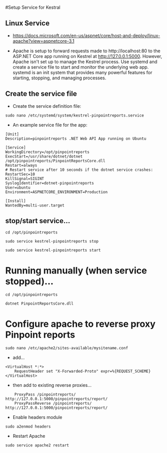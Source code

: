 #Setup Service for Kestral
## Linux Service
* https://docs.microsoft.com/en-us/aspnet/core/host-and-deploy/linux-apache?view=aspnetcore-3.1



* Apache is setup to forward requests made to http://localhost:80 to the ASP.NET Core app running on Kestrel at http://127.0.0.1:5000. However, Apache isn't set up to manage the Kestrel process. Use systemd and create a service file to start and monitor the underlying web app. systemd is an init system that provides many powerful features for starting, stopping, and managing processes.


## Create the service file
* Create the service definition file:

```
sudo nano /etc/systemd/system/kestrel-pinpointreports.service
```

* An example service file for the app:

```
[Unit]
Description=pinpointreports .NET Web API App running on Ubuntu

[Service]
WorkingDirectory=/opt/pinpointreports
ExecStart=/usr/share/dotnet/dotnet /opt/pinpointreports/PinpointReportsCore.dll
Restart=always
# Restart service after 10 seconds if the dotnet service crashes:
RestartSec=10
KillSignal=SIGINT
SyslogIdentifier=dotnet-pinpointreports
User=ubuntu
Environment=ASPNETCORE_ENVIRONMENT=Production

[Install]
WantedBy=multi-user.target

```

## stop/start service...

```
cd /opt/pinpointreports

sudo service kestrel-pinpointreports stop

sudo service kestrel-pinpointreports start
```

# Running manually (when service stopped)...

```
cd /opt/pinpointreports

dotnet PinpointReportsCore.dll
```

# Configure apache to reverse proxy Pinpoint reports

```
sudo nano /etc/apache2/sites-available/mysitename.conf
```
* add...
```
<VirtualHost *:*>
    RequestHeader set "X-Forwarded-Proto" expr=%{REQUEST_SCHEME}
</VirtualHost>
```
* then add to existing reverse proxies...
```
    ProxyPass /pinpointreports/ http://127.0.0.1:5000/pinpointreports/report/
    ProxyPassReverse /pinpointreports/ http://127.0.0.1:5000/pinpointreports/report/
```

* Enable headers module
```
sudo a2enmod headers
```

* Restart Apache
```
sudo service apache2 restart
```
